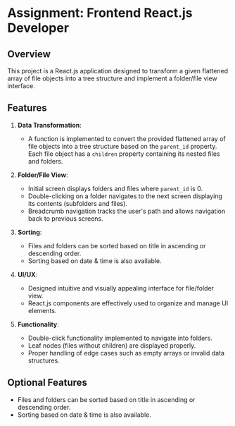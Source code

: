 # Assignment: Frontend React.js Developer

## Overview

This project is a React.js application designed to transform a given flattened array of file objects into a tree structure and implement a folder/file view interface.

## Features

1. **Data Transformation**:

   - A function is implemented to convert the provided flattened array of file objects into a tree structure based on the `parent_id` property. Each file object has a `children` property containing its nested files and folders.

2. **Folder/File View**:

   - Initial screen displays folders and files where `parent_id` is 0.
   - Double-clicking on a folder navigates to the next screen displaying its contents (subfolders and files).
   - Breadcrumb navigation tracks the user's path and allows navigation back to previous screens.

3. **Sorting**:

   - Files and folders can be sorted based on title in ascending or descending order.
   - Sorting based on date & time is also available.

4. **UI/UX**:

   - Designed intuitive and visually appealing interface for file/folder view.
   - React.js components are effectively used to organize and manage UI elements.

5. **Functionality**:
   - Double-click functionality implemented to navigate into folders.
   - Leaf nodes (files without children) are displayed properly.
   - Proper handling of edge cases such as empty arrays or invalid data structures.

## Optional Features

- Files and folders can be sorted based on title in ascending or descending order.
- Sorting based on date & time is also available.
